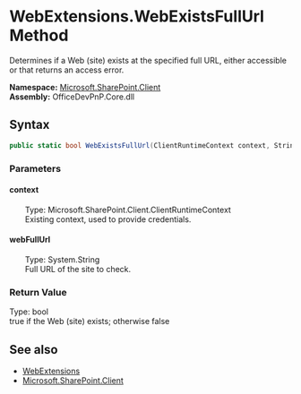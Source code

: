 # WebExtensions.WebExistsFullUrl Method  
 Determines if a Web (site) exists at the specified full URL, either accessible or that returns an access error.   

**Namespace:** [Microsoft.SharePoint.Client](Microsoft.SharePoint.Client.md)  
**Assembly:** OfficeDevPnP.Core.dll  
## Syntax
```C#
public static bool WebExistsFullUrl(ClientRuntimeContext context, String webFullUrl)
```
### Parameters
#### context  
&emsp;&emsp;Type: Microsoft.SharePoint.Client.ClientRuntimeContext  
&emsp;&emsp;Existing context, used to provide credentials.  

  

#### webFullUrl  
&emsp;&emsp;Type: System.String  
&emsp;&emsp;Full URL of the site to check.  

  

### Return Value
Type: bool  
true if the Web (site) exists; otherwise false  


## See also
- [WebExtensions](Microsoft.SharePoint.Client.WebExtensions.md) 
- [Microsoft.SharePoint.Client](Microsoft.SharePoint.Client.md) 
